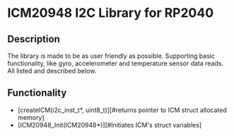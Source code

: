 # ICM20948 I2C Library for RP2040
## Description
The library is made to be as user friendly as possible.
Supporting basic functionality, like gyro, accelerometer and temperature sensor data reads.
All listed and described below.

## Functionality
- [createICM(i2c_inst_t*, uint8_t)][#returns pointer to ICM struct allocated memory]
- [ICM20948_Init(ICM20948*)][#Initiates ICM's struct variables]
